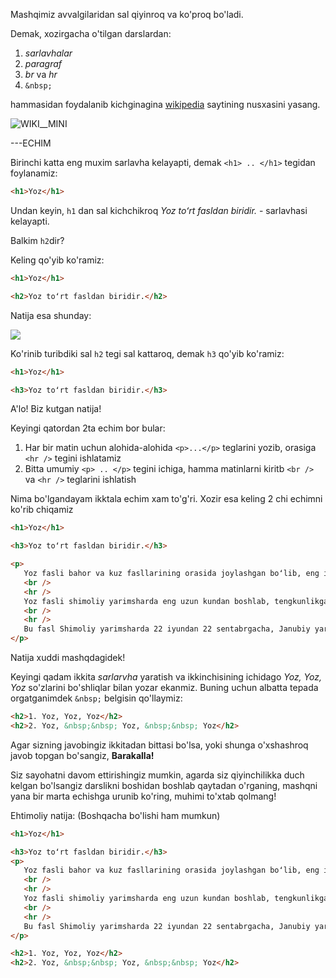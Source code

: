 Mashqimiz avvalgilaridan sal qiyinroq va ko'proq bo'ladi.

Demak, xozirgacha o'tilgan darslardan:

1. *sarlavhalar*
2. *paragraf*
3. *br* va *hr*
3. `&nbsp;`

hammasidan foydalanib kichginagina [wikipedia](https://wikipedia.com/) saytining nusxasini yasang.

![WIKI__MINI](https://i.ibb.co/KGZcQTn/Screenshot-from-2021-08-23-22-11-52.png)

---ECHIM

Birinchi katta eng muxim sarlavha kelayapti, demak `<h1> .. </h1>` tegidan foylanamiz:

~~~html
<h1>Yoz</h1>
~~~

Undan keyin, `h1` dan sal kichchikroq *Yoz toʻrt fasldan biridir.* - sarlavhasi kelayapti.

Balkim `h2`dir?

Keling qo'yib ko'ramiz:

~~~html
<h1>Yoz</h1>

<h2>Yoz toʻrt fasldan biridir.</h2>
~~~

Natija esa shunday:

![](#ANSWER__1)

Ko'rinib turibdiki sal `h2` tegi sal kattaroq, demak `h3` qo'yib ko'ramiz:

~~~html
<h1>Yoz</h1>

<h3>Yoz toʻrt fasldan biridir.</h3>
~~~

A'lo! Biz kutgan natija!

Keyingi qatordan 2ta echim bor bular:

1. Har bir matin uchun alohida-alohida `<p>...</p>` teglarini yozib, orasiga `<hr />` tegini ishlatamiz
2. Bitta umumiy `<p> .. </p>` tegini ichiga, hamma matinlarni kiritb `<br />` va `<hr />` teglarini ishlatish

Nima bo'lgandayam ikktala echim xam to'g'ri. Xozir esa keling 2 chi echimni ko'rib chiqamiz

~~~html
<h1>Yoz</h1>

<h3>Yoz toʻrt fasldan biridir.</h3>

<p>
   Yoz fasli bahor va kuz fasllarining orasida joylashgan boʻlib, eng issiq fasldir. 
   <br />
   <hr />
   Yoz fasli shimoliy yarimsharda eng uzun kundan boshlab, tengkunlikgacha davom etadi. 
   <br />
   <hr />
   Bu fasl Shimoliy yarimsharda 22 iyundan 22 sentabrgacha, Janubiy yarimsharda esa 22 yanvardan 21 martgacha davom etadi.
</p>
~~~

Natija xuddi mashqdagidek!

Keyingi qadam ikkita *sarlarvha* yaratish va ikkinchisining ichidago *Yoz, Yoz, Yoz* so'zlarini bo'shliqlar bilan yozar ekanmiz. Buning uchun albatta tepada orgatganimdek `&nbsp;` belgisin qo'llaymiz:

~~~html
<h2>1. Yoz, Yoz, Yoz</h2>
<h2>2. Yoz, &nbsp;&nbsp; Yoz, &nbsp;&nbsp; Yoz</h2>
~~~

Agar sizning javobingiz ikkitadan bittasi bo'lsa, yoki shunga o'xshashroq javob topgan bo'sangiz, <strong>Barakalla!</strong>

Siz sayohatni davom ettirishingiz mumkin, agarda siz qiyinchilikka duch kelgan bo'lsangiz darslikni boshidan boshlab qaytadan o'rganing, mashqni yana bir marta echishga urunib ko'ring, muhimi to'xtab qolmang!

Ehtimoliy natija: (Boshqacha bo'lishi ham mumkun)

~~~html
<h1>Yoz</h1>

<h3>Yoz toʻrt fasldan biridir.</h3>
<p>
   Yoz fasli bahor va kuz fasllarining orasida joylashgan boʻlib, eng issiq fasldir. 
   <br />
   <hr />
   Yoz fasli shimoliy yarimsharda eng uzun kundan boshlab, tengkunlikgacha davom etadi. 
   <br />
   <hr />
   Bu fasl Shimoliy yarimsharda 22 iyundan 22 sentabrgacha, Janubiy yarimsharda esa 22 yanvardan 21 martgacha davom etadi.
</p>

<h2>1. Yoz, Yoz, Yoz</h2>
<h2>2. Yoz, &nbsp;&nbsp; Yoz, &nbsp;&nbsp; Yoz</h2>
~~~
